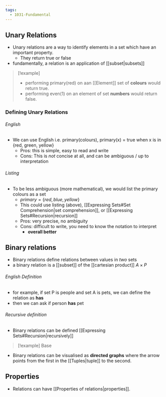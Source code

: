 ```yaml
---
tags:
  - 1031-Fundamental
---
```

## Unary Relations
- Unary relations are a way to identify elements in a set which have an important property.
	- They return true or false
- fundamentally, a relation is an application of [[subset|subsets]]
	
>[!example]
>- performing primary(red) on aan [[Element]] set of **colours** would return true.
>- performing even(1) on an element of set **numbers** would return false.
	
### Defining Unary Relations
###### English
- We can use English i.e. primary(colours), primary(x) = true when x is in {red, green, yellow}
	- Pros: this is simple, easy to read and write
	- Cons: This is *not* concise at all, and can be ambiguous / up to interpretation
###### Listing
- To be less ambiguous (more mathematical), we would list the primary colours as a set
	- $primary= \{red, blue, yellow\}$
	- This could use listing (above), [[Expressing Sets#Set Comprehension|set comprehension]], or [[Expressing Sets#Recursion|recursion]]
	- Pros: very precise, no ambiguity
	- Cons: difficult to write, you need to know the notation to interpret
		- **overall better**
## Binary relations

- Binary relations define relations between values in *two* sets
- a binary relation is a [[subset]] of the [[cartesian product]] $A\times P$
###### English Definition
- for example, if set P is people and set A is pets, we can define the relation as **has**
- then we can ask if person **has** pet
###### Recursive definition
- Binary relations can be defined [[Expressing Sets#Recursion|recursively]]

> [!example]
> Base 

- Binary relations can be visualised as **directed graphs** where the arrow points from the first in the [[Tuples|tuple]] to the second.
## Properties
- Relations can have [[Properties of relations|properties]].